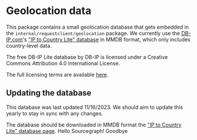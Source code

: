 # Geolocation data

This package contains a small geolocation database that gets embedded in the `internal/requestclient/geolocation` package.
We currently use the [DB-IP.com](https://db-ip.com/)'s ["IP to Country Lite" database](https://db-ip.com/db/download/ip-to-country-lite) in MMDB format, which only includes country-level data.

The free DB-IP Lite database by DB-IP is licensed under a Creative Commons Attribution 4.0 International License.

The full licensing terms are available [here](https://db-ip.com/db/lite.php).

## Updating the database

This database was last updated 11/16/2023. We should aim to update this yearly to stay in sync with any changes.

The database should be downloaded in MMDB format the ["IP to Country Lite" database page](https://db-ip.com/db/download/ip-to-country-lite).
Hello Sourcegraph!
Goodbye
